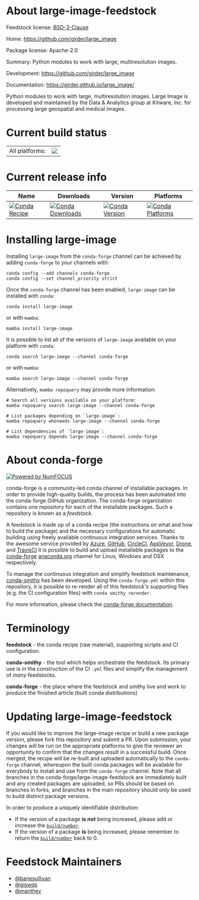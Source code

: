 About large-image-feedstock
===========================

Feedstock license: [BSD-3-Clause](https://github.com/conda-forge/large-image-feedstock/blob/main/LICENSE.txt)

Home: https://github.com/girder/large_image

Package license: Apache-2.0

Summary: Python modules to work with large, multiresolution images.

Development: https://github.com/girder/large_image

Documentation: https://girder.github.io/large_image/

Python modules to work with large, multiresolution images. Large Image is developed and maintained by the Data & Analytics group at Kitware, Inc. for processing large geospatial and medical images.


Current build status
====================


<table><tr><td>All platforms:</td>
    <td>
      <a href="https://dev.azure.com/conda-forge/feedstock-builds/_build/latest?definitionId=14749&branchName=main">
        <img src="https://dev.azure.com/conda-forge/feedstock-builds/_apis/build/status/large-image-feedstock?branchName=main">
      </a>
    </td>
  </tr>
</table>

Current release info
====================

| Name | Downloads | Version | Platforms |
| --- | --- | --- | --- |
| [![Conda Recipe](https://img.shields.io/badge/recipe-large--image-green.svg)](https://anaconda.org/conda-forge/large-image) | [![Conda Downloads](https://img.shields.io/conda/dn/conda-forge/large-image.svg)](https://anaconda.org/conda-forge/large-image) | [![Conda Version](https://img.shields.io/conda/vn/conda-forge/large-image.svg)](https://anaconda.org/conda-forge/large-image) | [![Conda Platforms](https://img.shields.io/conda/pn/conda-forge/large-image.svg)](https://anaconda.org/conda-forge/large-image) |

Installing large-image
======================

Installing `large-image` from the `conda-forge` channel can be achieved by adding `conda-forge` to your channels with:

```
conda config --add channels conda-forge
conda config --set channel_priority strict
```

Once the `conda-forge` channel has been enabled, `large-image` can be installed with `conda`:

```
conda install large-image
```

or with `mamba`:

```
mamba install large-image
```

It is possible to list all of the versions of `large-image` available on your platform with `conda`:

```
conda search large-image --channel conda-forge
```

or with `mamba`:

```
mamba search large-image --channel conda-forge
```

Alternatively, `mamba repoquery` may provide more information:

```
# Search all versions available on your platform:
mamba repoquery search large-image --channel conda-forge

# List packages depending on `large-image`:
mamba repoquery whoneeds large-image --channel conda-forge

# List dependencies of `large-image`:
mamba repoquery depends large-image --channel conda-forge
```


About conda-forge
=================

[![Powered by
NumFOCUS](https://img.shields.io/badge/powered%20by-NumFOCUS-orange.svg?style=flat&colorA=E1523D&colorB=007D8A)](https://numfocus.org)

conda-forge is a community-led conda channel of installable packages.
In order to provide high-quality builds, the process has been automated into the
conda-forge GitHub organization. The conda-forge organization contains one repository
for each of the installable packages. Such a repository is known as a *feedstock*.

A feedstock is made up of a conda recipe (the instructions on what and how to build
the package) and the necessary configurations for automatic building using freely
available continuous integration services. Thanks to the awesome service provided by
[Azure](https://azure.microsoft.com/en-us/services/devops/), [GitHub](https://github.com/),
[CircleCI](https://circleci.com/), [AppVeyor](https://www.appveyor.com/),
[Drone](https://cloud.drone.io/welcome), and [TravisCI](https://travis-ci.com/)
it is possible to build and upload installable packages to the
[conda-forge](https://anaconda.org/conda-forge) [anaconda.org](https://anaconda.org/)
channel for Linux, Windows and OSX respectively.

To manage the continuous integration and simplify feedstock maintenance,
[conda-smithy](https://github.com/conda-forge/conda-smithy) has been developed.
Using the ``conda-forge.yml`` within this repository, it is possible to re-render all of
this feedstock's supporting files (e.g. the CI configuration files) with ``conda smithy rerender``.

For more information, please check the [conda-forge documentation](https://conda-forge.org/docs/).

Terminology
===========

**feedstock** - the conda recipe (raw material), supporting scripts and CI configuration.

**conda-smithy** - the tool which helps orchestrate the feedstock.
                   Its primary use is in the construction of the CI ``.yml`` files
                   and simplify the management of *many* feedstocks.

**conda-forge** - the place where the feedstock and smithy live and work to
                  produce the finished article (built conda distributions)


Updating large-image-feedstock
==============================

If you would like to improve the large-image recipe or build a new
package version, please fork this repository and submit a PR. Upon submission,
your changes will be run on the appropriate platforms to give the reviewer an
opportunity to confirm that the changes result in a successful build. Once
merged, the recipe will be re-built and uploaded automatically to the
`conda-forge` channel, whereupon the built conda packages will be available for
everybody to install and use from the `conda-forge` channel.
Note that all branches in the conda-forge/large-image-feedstock are
immediately built and any created packages are uploaded, so PRs should be based
on branches in forks, and branches in the main repository should only be used to
build distinct package versions.

In order to produce a uniquely identifiable distribution:
 * If the version of a package **is not** being increased, please add or increase
   the [``build/number``](https://docs.conda.io/projects/conda-build/en/latest/resources/define-metadata.html#build-number-and-string).
 * If the version of a package **is** being increased, please remember to return
   the [``build/number``](https://docs.conda.io/projects/conda-build/en/latest/resources/define-metadata.html#build-number-and-string)
   back to 0.

Feedstock Maintainers
=====================

* [@banesullivan](https://github.com/banesullivan/)
* [@giswqs](https://github.com/giswqs/)
* [@manthey](https://github.com/manthey/)

